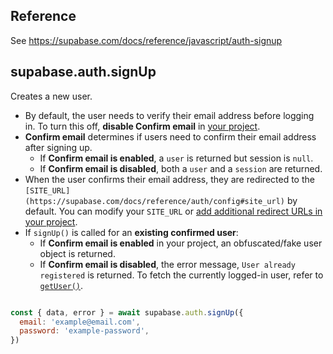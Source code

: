 ## Reference

See <https://supabase.com/docs/reference/javascript/auth-signup>

## supabase.auth.signUp

Creates a new user.

- By default, the user needs to verify their email address before logging in. To turn this off, **disable Confirm email** in [your project](https://supabase.com/dashboard/project/_/auth/providers).
- **Confirm email** determines if users need to confirm their email address after signing up.
  - If **Confirm email is enabled**, a `user` is returned but session is `null`.
  - If **Confirm email is disabled**, both a `user` and a `session` are returned.
- When the user confirms their email address, they are redirected to the `[SITE_URL](https://supabase.com/docs/reference/auth/config#site_url)` by default. You can modify your `SITE_URL` or [add additional redirect URLs in your project](https://supabase.com/dashboard/project/_/auth/url-configuration).
- If `signUp()` is called for an **existing confirmed user**:
  - If **Confirm email is enabled** in your project, an obfuscated/fake user object is returned.
  - If **Confirm email is disabled**, the error message, `User already registered` is returned.
To fetch the currently logged-in user, refer to [`getUser()`](https://supabase.com/docs/reference/javascript/auth-getuser).

```js

const { data, error } = await supabase.auth.signUp({
  email: 'example@email.com',
  password: 'example-password',
})
```